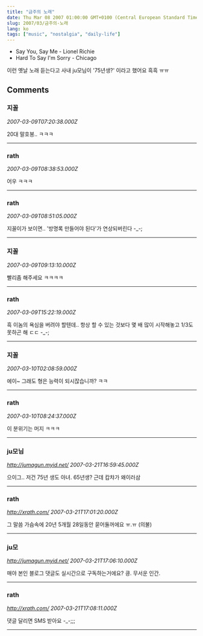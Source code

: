 ```yaml
---
title: "금주의 노래"
date: Thu Mar 08 2007 01:00:00 GMT+0100 (Central European Standard Time)
slug: 2007/03/금주의-노래
lang: ko
tags: ["music", "nostalgia", "daily-life"]
---
```


- Say You, Say Me - Lionel Richie 
- Hard To Say I'm Sorry - Chicago

이런 옛날 노래 듣는다고 사내 ju모님이 '75년생?' 이라고 했어요 흑흑 ㅠㅠ

## Comments

### 지꼴
*2007-03-09T07:20:38.000Z*

20대 말호봉.. ㅋㅋㅋ

---

### rath
*2007-03-09T08:38:53.000Z*

어우 ㅋㅋㅋ

---

### rath
*2007-03-09T08:51:05.000Z*

지꼴이가 보이면.. '방명록 만들어야 된다'가 연상되버린다 -_-;

---

### 지꼴
*2007-03-09T09:13:10.000Z*

빨리좀 해주세요 ㅋㅋㅋㅋ

---

### rath
*2007-03-09T15:22:19.000Z*

흑 이놈의 욕심을 버려야 할텐데.. 항상 할 수 있는 것보다 몇 배 많이 시작해놓고 1/3도 못하곤 해 ㄷㄷ -_-;

---

### 지꼴
*2007-03-10T02:08:59.000Z*

에이~ 그래도 형은 능력이 되시잖습니까? ㅋㅋ

---

### rath
*2007-03-10T08:24:37.000Z*

이 분위기는 머지 ㅋㅋㅋ

---

### ju모님
*http://jumagun.myid.net/*
*2007-03-21T16:59:45.000Z*

으이그.. 저건 75년 생도 아녀. 65년생? 근데 캅챠가 왜이러삼

---

### rath
*http://xrath.com/*
*2007-03-21T17:01:20.000Z*

그 말씀 가슴속에 20년 5개월 28일동안 묻어둘꺼에요 ㅠ.ㅠ (의불)

---

### ju모
*http://jumagun.myid.net/*
*2007-03-21T17:06:10.000Z*

매야 본인 블로그 댓글도 실시간으로 구독하는거에요? 킁. 무서운 인간.

---

### rath
*http://xrath.com/*
*2007-03-21T17:08:11.000Z*

댓글 달리면 SMS 받아요 -_-;;;

---
